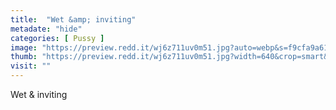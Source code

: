 ```yaml
---
title:  "Wet &amp; inviting"
metadate: "hide"
categories: [ Pussy ]
image: "https://preview.redd.it/wj6z711uv0m51.jpg?auto=webp&s=f9cfa9a61861a8bfd2c5b7b8bd17dcd129d813ae"
thumb: "https://preview.redd.it/wj6z711uv0m51.jpg?width=640&crop=smart&auto=webp&s=908d83c3440032b6e5cb1450a51e7c6cfd51dc4d"
visit: ""
---
```

Wet &amp; inviting
